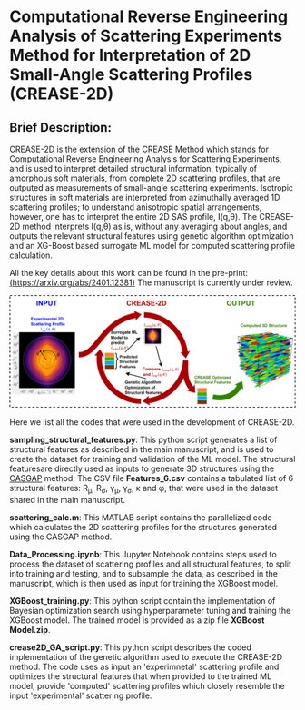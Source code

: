 # Computational Reverse Engineering Analysis of Scattering Experiments Method for Interpretation of 2D Small-Angle Scattering Profiles (CREASE-2D)

## Brief Description:
CREASE-2D is the extension of the [CREASE](https://github.com/arthijayaraman-lab/crease_ga) Method which stands for Computational Reverse Engineering Analysis for Scattering Experiments, and is used to interpret detailed structural information, typically of amorphous soft materials, from complete 2D scattering profiles, that are outputed as measurements of small-angle scattering experiments. Isotropic structures in soft materials are interpreted from azimuthally averaged 1D scattering profiles; to understand anisotropic spatial arrangements, however, one has to interpret the entire 2D SAS profile, I(q,θ). The CREASE-2D method interprets I(q,θ) as is, without any averaging about angles, and outputs the relevant structural features using genetic algorithm optimization and an XG-Boost based surrogate ML model for computed scattering profile calculation.

All the key details about this work can be found in the pre-print: [(https://arxiv.org/abs/2401.12381)](https://arxiv.org/abs/2401.12381)
The manuscript is currently under review.

![CREASE-2D](https://github.com/arthijayaraman-lab/CREASE-2D/blob/main/TOC.png)

Here we list all the codes that were used in the development of CREASE-2D.

__sampling_structural_features.py__: This python script generates a list of structural features as described in the main manuscript, and is used to create the dataset for training and validation of the ML model. The structural featuresare directly used as inputs to generate 3D structures using the [CASGAP](https://github.com/arthijayaraman-lab/casgap) method. The CSV file __Features_6.csv__ contains a tabulated list of 6 structural features:  R<sub>μ</sub>, R<sub>σ</sub>, γ<sub>μ</sub>, γ<sub>σ</sub>, κ and φ, that were used in the dataset shared in the main manuscript.

__scattering_calc.m__: This MATLAB script contains the parallelized code which calculates the 2D scattering profiles for the structures generated using the CASGAP method.

__Data_Processing.ipynb__: This Jupyter Notebook contains steps used to process the dataset of scattering profiles and all structural features, to split into training and testing, and to subsample the data, as described in the manuscript, which is then used as input for training the XGBoost model.

__XGBoost_training.py__: This python script contain the implementation of Bayesian optimization search using hyperparameter tuning and training the XGBoost model. The trained model is provided as a zip file __XGBoost Model.zip__.

__crease2D_GA_script.py__: This python script describes the coded implementation of the genetic algorithm used to execute the CREASE-2D method. The code uses as input an 'experimnetal' scattering profile and optimizes the structural features that when provided to the trained ML model, provide 'computed' scattering profiles which closely resemble the input 'experimental' scattering profile.
